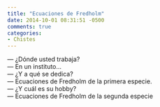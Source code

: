 ```yaml
---
title: "Ecuaciones de Fredholm"
date: 2014-10-01 08:31:51 -0500
comments: true
categories:
- Chistes
---
```


— ¿Dónde usted trabaja? <br />
— En un instituto… <br />
— ¿Y a qué se dedica? <br />
— Ecuaciones de Fredholm de la primera especie. <br />
— ¿Y cuál es su hobby? <br />
— Ecuaciones de Fredholm de la segunda especie <br />
